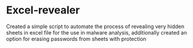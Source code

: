 # Excel-revealer
Created a simple script to automate the process of revealing very hidden sheets in excel file for the use in malware analysis, additionally created an option for erasing passwords from sheets with protection
